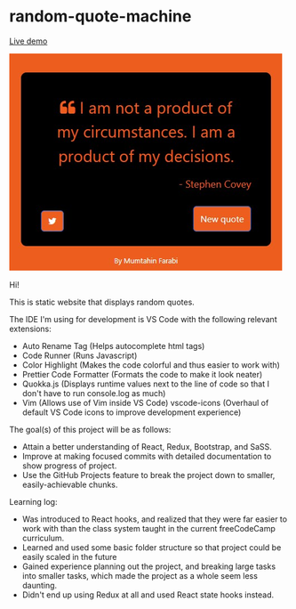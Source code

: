 # random-quote-machine
[Live demo](https://mfarabi619.github.io/random-quote-machine/)

![Picture of project](https://github.com/MFarabi619/random-quote-machine/blob/main/src/Screenshot%202023-02-01%20064359.jpg?raw=true)

Hi!

This is static website that displays random quotes.

The IDE I'm using for development is VS Code with the following relevant extensions:

* Auto Rename Tag (Helps autocomplete html tags)
* Code Runner (Runs Javascript)
* Color Highlight (Makes the code colorful and thus easier to work with)
* Prettier Code Formatter (Formats the code to make it look neater)
* Quokka.js (Displays runtime values next to the line of code so that I don't have to run console.log as much)
* Vim (Allows use of Vim inside VS Code)
vscode-icons (Overhaul of default VS Code icons to improve development experience)

The goal(s) of this project will be as follows:

* Attain a better understanding of React, Redux, Bootstrap, and SaSS.
* Improve at making focused commits with detailed documentation to show progress of project.
* Use the GitHub Projects feature to break the project down to smaller, easily-achievable chunks.


Learning log:

* Was introduced to React hooks, and realized that they were far easier to work with than the class system taught in the current freeCodeCamp curriculum. 
* Learned and used some basic folder structure so that project could be easily scaled in the future
* Gained experience planning out the project, and breaking large tasks into smaller tasks, which made the project as a whole seem less daunting.
* Didn't end up using Redux at all and used React state hooks instead.
